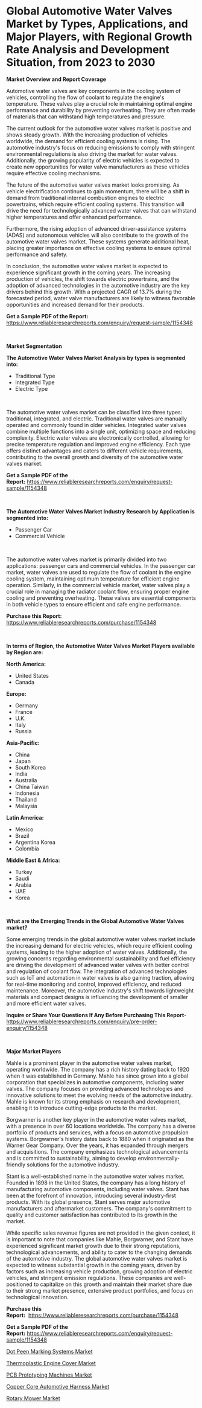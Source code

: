 <p><h1>Global Automotive Water Valves Market by Types, Applications, and Major Players, with Regional Growth Rate Analysis and Development Situation, from 2023 to 2030</h1></p><p><strong>Market Overview and Report Coverage</strong></p>
<p><p>Automotive water valves are key components in the cooling system of vehicles, controlling the flow of coolant to regulate the engine's temperature. These valves play a crucial role in maintaining optimal engine performance and durability by preventing overheating. They are often made of materials that can withstand high temperatures and pressure.</p><p>The current outlook for the automotive water valves market is positive and shows steady growth. With the increasing production of vehicles worldwide, the demand for efficient cooling systems is rising. The automotive industry's focus on reducing emissions to comply with stringent environmental regulations is also driving the market for water valves. Additionally, the growing popularity of electric vehicles is expected to create new opportunities for water valve manufacturers as these vehicles require effective cooling mechanisms.</p><p>The future of the automotive water valves market looks promising. As vehicle electrification continues to gain momentum, there will be a shift in demand from traditional internal combustion engines to electric powertrains, which require efficient cooling systems. This transition will drive the need for technologically advanced water valves that can withstand higher temperatures and offer enhanced performance.</p><p>Furthermore, the rising adoption of advanced driver-assistance systems (ADAS) and autonomous vehicles will also contribute to the growth of the automotive water valves market. These systems generate additional heat, placing greater importance on effective cooling systems to ensure optimal performance and safety.</p><p>In conclusion, the automotive water valves market is expected to experience significant growth in the coming years. The increasing production of vehicles, the shift towards electric powertrains, and the adoption of advanced technologies in the automotive industry are the key drivers behind this growth. With a projected CAGR of 13.7% during the forecasted period, water valve manufacturers are likely to witness favorable opportunities and increased demand for their products.</p></p>
<p><strong>Get a Sample PDF of the Report:</strong> <a href="https://www.reliableresearchreports.com/enquiry/request-sample/1154348">https://www.reliableresearchreports.com/enquiry/request-sample/1154348</a></p>
<p>&nbsp;</p>
<p><strong>Market Segmentation</strong></p>
<p><strong>The Automotive Water Valves Market Analysis by types is segmented into:</strong></p>
<p><ul><li>Traditional Type</li><li>Integrated Type</li><li>Electric Type</li></ul></p>
<p>&nbsp;</p>
<p><p>The automotive water valves market can be classified into three types: traditional, integrated, and electric. Traditional water valves are manually operated and commonly found in older vehicles. Integrated water valves combine multiple functions into a single unit, optimizing space and reducing complexity. Electric water valves are electronically controlled, allowing for precise temperature regulation and improved engine efficiency. Each type offers distinct advantages and caters to different vehicle requirements, contributing to the overall growth and diversity of the automotive water valves market.</p></p>
<p><strong>Get a Sample PDF of the Report:</strong>&nbsp;<a href="https://www.reliableresearchreports.com/enquiry/request-sample/1154348">https://www.reliableresearchreports.com/enquiry/request-sample/1154348</a></p>
<p>&nbsp;</p>
<p><strong>The Automotive Water Valves Market Industry Research by Application is segmented into:</strong></p>
<p><ul><li>Passenger Car</li><li>Commercial Vehicle</li></ul></p>
<p>&nbsp;</p>
<p><p>The automotive water valves market is primarily divided into two applications: passenger cars and commercial vehicles. In the passenger car market, water valves are used to regulate the flow of coolant in the engine cooling system, maintaining optimum temperature for efficient engine operation. Similarly, in the commercial vehicle market, water valves play a crucial role in managing the radiator coolant flow, ensuring proper engine cooling and preventing overheating. These valves are essential components in both vehicle types to ensure efficient and safe engine performance.</p></p>
<p><strong>Purchase this Report:</strong>&nbsp; <a href="https://www.reliableresearchreports.com/purchase/1154348">https://www.reliableresearchreports.com/purchase/1154348</a></p>
<p>&nbsp;</p>
<p><strong>In terms of Region, the Automotive Water Valves Market Players available by Region are:</strong></p>
<p>
    <p> <strong> North America: </strong>
        <ul>
            <li>United States</li>
            <li>Canada</li>
        </ul>
        </p> 
    <p> <strong> Europe: </strong>
        <ul>
            <li>Germany</li>
            <li>France</li>
            <li>U.K.</li>
            <li>Italy</li>
            <li>Russia</li>
        </ul>
        </p> 
    <p> <strong> Asia-Pacific: </strong>
        <ul>
            <li>China</li>
            <li>Japan</li>
            <li>South Korea</li>
            <li>India</li>
            <li>Australia</li>
            <li>China Taiwan</li>
            <li>Indonesia</li>
            <li>Thailand</li>
            <li>Malaysia</li>
        </ul>
        </p> 
    <p> <strong> Latin America: </strong>
        <ul>
            <li>Mexico</li>
            <li>Brazil</li>
            <li>Argentina Korea</li>
            <li>Colombia</li>
        </ul>
        </p> 
    <p> <strong> Middle East & Africa: </strong>
        <ul>
            <li>Turkey</li>
            <li>Saudi</li>
            <li>Arabia</li>
            <li>UAE</li>
            <li>Korea</li>
        </ul>
    </p>
    </p>
<p>&nbsp;</p>
<p><strong>What are the Emerging Trends in the Global Automotive Water Valves market?</strong></p>
<p><p>Some emerging trends in the global automotive water valves market include the increasing demand for electric vehicles, which require efficient cooling systems, leading to the higher adoption of water valves. Additionally, the growing concerns regarding environmental sustainability and fuel efficiency are driving the development of advanced water valves with better control and regulation of coolant flow. The integration of advanced technologies such as IoT and automation in water valves is also gaining traction, allowing for real-time monitoring and control, improved efficiency, and reduced maintenance. Moreover, the automotive industry's shift towards lightweight materials and compact designs is influencing the development of smaller and more efficient water valves.</p></p>
<p><strong>Inquire or Share Your Questions If Any Before Purchasing This Report</strong>- <a href="https://www.reliableresearchreports.com/enquiry/pre-order-enquiry/1154348">https://www.reliableresearchreports.com/enquiry/pre-order-enquiry/1154348</a></p>
<p>&nbsp;</p>
<p><strong>Major Market Players</strong></p>
<p><p>Mahle is a prominent player in the automotive water valves market, operating worldwide. The company has a rich history dating back to 1920 when it was established in Germany. Mahle has since grown into a global corporation that specializes in automotive components, including water valves. The company focuses on providing advanced technologies and innovative solutions to meet the evolving needs of the automotive industry. Mahle is known for its strong emphasis on research and development, enabling it to introduce cutting-edge products to the market.</p><p>Borgwarner is another key player in the automotive water valves market, with a presence in over 60 locations worldwide. The company has a diverse portfolio of products and services, with a focus on automotive propulsion systems. Borgwarner's history dates back to 1880 when it originated as the Warner Gear Company. Over the years, it has expanded through mergers and acquisitions. The company emphasizes technological advancements and is committed to sustainability, aiming to develop environmentally-friendly solutions for the automotive industry.</p><p>Stant is a well-established name in the automotive water valves market. Founded in 1898 in the United States, the company has a long history of manufacturing automotive components, including water valves. Stant has been at the forefront of innovation, introducing several industry-first products. With its global presence, Stant serves major automotive manufacturers and aftermarket customers. The company's commitment to quality and customer satisfaction has contributed to its growth in the market.</p><p>While specific sales revenue figures are not provided in the given context, it is important to note that companies like Mahle, Borgwarner, and Stant have experienced significant market growth due to their strong reputations, technological advancements, and ability to cater to the changing demands of the automotive industry. The global automotive water valves market is expected to witness substantial growth in the coming years, driven by factors such as increasing vehicle production, growing adoption of electric vehicles, and stringent emission regulations. These companies are well-positioned to capitalize on this growth and maintain their market share due to their strong market presence, extensive product portfolios, and focus on technological innovation.</p></p>
<p><strong>Purchase this Report:</strong>&nbsp;&nbsp;<a href="https://www.reliableresearchreports.com/purchase/1154348">https://www.reliableresearchreports.com/purchase/1154348</a></p>
<p></p>
<p><strong>Get a Sample PDF of the Report:</strong>&nbsp;<a href="https://www.reliableresearchreports.com/enquiry/request-sample/1154348">https://www.reliableresearchreports.com/enquiry/request-sample/1154348</a></p>
<p><p><a href="https://www.linkedin.com/pulse/dot-peen-marking-systems-market-research-report-provides-thorough-jrwcf/">Dot Peen Marking Systems Market</a></p><p><a href="https://github.com/castoriffic/Market-Research-Report-List-1/blob/main/thermoplastic-engine-cover-market.md">Thermoplastic Engine Cover Market</a></p><p><a href="https://www.linkedin.com/pulse/pcb-prototyping-machines-market-research-report-provides-thorough-4anbf/">PCB Prototyping Machines Market</a></p><p><a href="https://github.com/ashepherd82/Market-Research-Report-List-1/blob/main/copper-core-automotive-harness-market.md">Copper Core Automotive Harness Market</a></p><p><a href="https://medium.com/@samanthareed1916/rotary-mower-market-comprehensive-assessment-by-type-application-and-geography-7e1961a6e952">Rotary Mower Market</a></p></p>